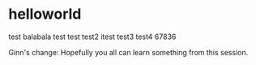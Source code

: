 # helloworld
test
balabala test
test
test2
itest
test3
test4
67836

Ginn's change: Hopefully you all can learn something from this session. 